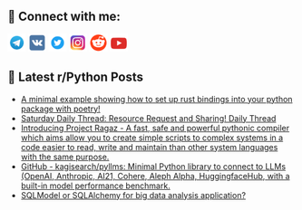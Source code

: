 ## 🔎 Connect with me:
[<img src="https://github.com/bullbesh/bullbesh/blob/main/images/Telegram.png" width="32" height="32" />](https://t.me/bullbesh)
[<img src="https://github.com/bullbesh/bullbesh/blob/main/images/VK.png" width="32" height="32" />](https://vk.com/bullbesh)
[<img src="https://github.com/bullbesh/bullbesh/blob/main/images/Twitter.png" width="32" height="32" />](https://twitter.com/bullbesh1)
[<img src="https://github.com/bullbesh/bullbesh/blob/main/images/Instagram.png" width="32" height="32" />](https://www.instagram.com/bullbesh)
[<img src="https://github.com/bullbesh/bullbesh/blob/main/images/Reddit.png" width="32" height="32" />](https://www.reddit.com/user/bullbesh)
[<img src="https://github.com/bullbesh/bullbesh/blob/main/images/YouTube.png" width="32" height="32" />](https://www.youtube.com/channel/UCtfjRs6uzgq5mfm8S06WTcg)

## 📕 Latest r/Python Posts
<!-- BLOG-POST-LIST:START -->
- [A minimal example showing how to set up rust bindings into your python package with poetry!](https://www.reddit.com/r/Python/comments/132dxix/a_minimal_example_showing_how_to_set_up_rust/)
- [Saturday Daily Thread: Resource Request and Sharing! Daily Thread](https://www.reddit.com/r/Python/comments/132duia/saturday_daily_thread_resource_request_and/)
- [Introducing Project Ragaz - A fast, safe and powerful pythonic compiler which aims allow you to create simple scripts to complex systems in a code easier to read, write and maintain than other system languages with the same purpose.](https://www.reddit.com/r/Python/comments/1329mfw/introducing_project_ragaz_a_fast_safe_and/)
- [GitHub - kagisearch/pyllms: Minimal Python library to connect to LLMs &lpar;OpenAI, Anthropic, AI21, Cohere, Aleph Alpha, HuggingfaceHub, with a built-in model performance benchmark.](https://www.reddit.com/r/Python/comments/1326gpo/github_kagisearchpyllms_minimal_python_library_to/)
- [SQLModel or SQLAlchemy for big data analysis application?](https://www.reddit.com/r/Python/comments/13260j3/sqlmodel_or_sqlalchemy_for_big_data_analysis/)
<!-- BLOG-POST-LIST:END -->

